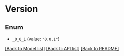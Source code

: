 # Version

## Enum


* `_0_0_1` (value: `"0.0.1"`)


[[Back to Model list]](../README.md#documentation-for-models) [[Back to API list]](../README.md#documentation-for-api-endpoints) [[Back to README]](../README.md)
